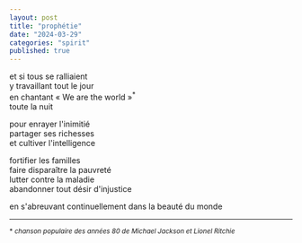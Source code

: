 ```yaml
---
layout: post
title: "prophétie"
date: "2024-03-29"
categories: "spirit"
published: true
---
```


et si tous se ralliaient  
y travaillant tout le jour  
en chantant « We are the world »<sup>*</sup>  
toute la nuit  

pour enrayer l'inimitié  
partager ses richesses  
et cultiver l'intelligence  

fortifier les familles  
faire disparaître la pauvreté  
lutter contre la maladie  
abandonner tout désir d'injustice  

en s'abreuvant continuellement dans la beauté du monde  


___
<sup>* *chanson populaire des années 80 de Michael Jackson et Lionel Ritchie*</sup>
